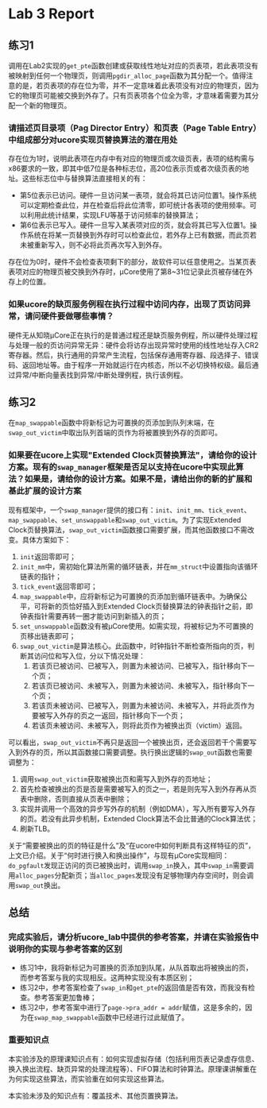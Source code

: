 # Lab 3 Report

## 练习1

调用在Lab2实现的`get_pte`函数创建或获取线性地址对应的页表项，若此表项没有被映射到任何一个物理页，则调用`pgdir_alloc_page`函数为其分配一个。值得注意的是，若页表项的存在位为零，并不一定意味着此表项没有对应的物理页，因为它的物理页可能被交换到外存了。只有页表项各个位全为零，才意味着需要为其分配一个新的物理页。

### 请描述页目录项（Pag Director Entry）和页表（Page Table Entry）中组成部分对ucore实现页替换算法的潜在用处

存在位为1时，说明此表项在内存中有对应的物理页或次级页表，表项的结构需与x86要求的一致，即其中低7位是各种标志位，高20位表示页或者次级页表的地址。这些标志位中与替换算法直接相关的有：

- 第5位表示已访问。硬件一旦访问某一表项，就会将其已访问位置1。操作系统可以定期检查此位，并在检查后将此位清零，即可统计各表项的使用频率。可以利用此统计结果，实现LFU等基于访问频率的替换算法；
- 第6位表示已写入。硬件一旦写入某表项对应的页，就会将其已写入位置1。操作系统在将某一页替换到外存时可以检查此位，若外存上已有数据，而此页若未被重新写入，则不必将此页再次写入到外存。

存在位为0时，硬件不会检查表项剩下的部分，故软件可以任意使用之。当某页表表项对应的物理页被交换到外存时，μCore使用了第8~31位记录此页被存储在外存上的位置。

### 如果ucore的缺页服务例程在执行过程中访问内存，出现了页访问异常，请问硬件要做哪些事情？

硬件无从知晓μCore正在执行的是普通过程还是缺页服务例程，所以硬件处理过程与处理一般的页访问异常无异：硬件会将访存出现异常时使用的线性地址存入CR2寄存器。然后，执行通用的异常产生流程，包括保存通用寄存器、段选择子、错误码、返回地址等。由于程序一开始就运行在内核态，所以不必切换特权级。最后通过异常/中断向量表找到异常/中断处理例程，执行该例程。

## 练习2

在`map_swappable`函数中将新标记为可置换的页添加到队列末端，在`swap_out_victim`中取出队列首端的页作为将被置换到外存的页即可。

### 如果要在ucore上实现"Extended Clock页替换算法"，请给你的设计方案。现有的`swap_manager`框架是否足以支持在ucore中实现此算法？如果是，请给你的设计方案。如果不是，请给出你的新的扩展和基此扩展的设计方案

现有框架中，一个`swap_manager`提供的接口有：`init`、`init_mm`、`tick_event`、`map_swappable`、`set_unswappable`和`swap_out_victim`。为了实现Extended Clock页替换算法，`swap_out_victim`函数接口需要扩展，而其他函数接口不需改变。具体方案如下：

1. `init`返回零即可；
2. `init_mm`中，需初始化算法所需的循环链表，并在`mm_struct`中设置指向该循环链表的指针；
3. `tick_event`返回零即可；
4. `map_swappable`中，应将新标记为可置换的页添加到循环链表中。为确保公平，可将新的页恰好插入到Extended Clock页替换算法的钟表指针之前，即钟表指针需要再转一圈才能访问到新插入的页；
5. `set_unswappable`函数没有被μCore使用。如需实现，将被标记为不可置换的页移出链表即可；
6. `swap_out_victim`是算法核心。此函数中，时钟指针不断检查所指向的页，判断其访问位和写入位，分以下情况处理：
   1. 若该页已被访问、已被写入，则置为未被访问、已被写入，指针移向下一个页；
   2. 若该页已被访问、未被写入，则置为未被访问、未被写入，指针移向下一个页；
   3. 若该页未被访问、已被写入，则置为未被访问、未被写入，并将此页作为要被写入外存的页之一返回，指针移向下一个页；
   4. 若该页未被访问、未被写入，则将此页作为被换出页（victim）返回。

可以看出，`swap_out_victim`不再只是返回一个被换出页，还会返回若干个需要写入到外存的页，所以其函数接口需要调整。执行换出逻辑的`swap_out`函数也需要调整为：

1. 调用`swap_out_victim`获取被换出页和需写入到外存的页地址；
2. 首先检查被换出的页是否是需要被写入的页之一，若是则先写入到外存再从页表中删除，否则直接从页表中删除；
3. 实现并调用一个高效的异步写外存的机制（例如DMA），写入所有要写入外存的页。若没有此异步机制，Extended Clock算法不会比普通的Clock算法优；
4. 刷新TLB。

关于“需要被换出的页的特征是什么”及“在ucore中如何判断具有这样特征的页”，上文已介绍。关于“何时进行换入和换出操作”，与现有μCore实现相同：`do_pgfault`发现正访问的页已被换出时，调用`swap_in`换入，其中`swap_in`需要调用`alloc_pages`分配新页；当`alloc_pages`发现没有足够物理内存空间时，则会调用`swap_out`换出。

## 总结

### 完成实验后，请分析ucore_lab中提供的参考答案，并请在实验报告中说明你的实现与参考答案的区别

- 练习1中，我将新标记为可置换的页添加到队尾，从队首取出将被换出的页，而参考答案与我的实现相反。这两种实现没有本质区别；
- 练习2中，参考答案检查了`swap_in`和`get_pte`的返回值是否有效，而我没有检查。参考答案更加鲁棒；
- 练习2中，参考答案中进行了`page->pra_addr = addr`赋值，这是多余的，因为在`swap_map_swappable`函数中已经进行过此赋值了。

### 重要知识点

本实验涉及的原理课知识点有：如何实现虚拟存储（包括利用页表记录虚存信息、换入换出流程、缺页异常的处理流程等）、FIFO算法和时钟算法。原理课讲解重在为何实现这些算法，而实验重在如何实现这些算法。

本实验未涉及的知识点有：覆盖技术、其他页置换算法。
